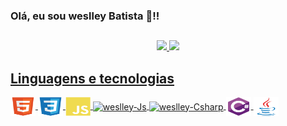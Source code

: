 ### Olá, eu sou weslley Batista 👋!! 
##
<!--stats-->
<div align="center">
  <a href="https://github.com/weslley-batista">
  <img height="180em" src="https://github-readme-stats.vercel.app/api?username=weslley-batista&show_icons=true&theme=dark&include_all_commits=true&count_private=true"/>
  <img height="180em" src="https://github-readme-stats.vercel.app/api/top-langs/?username=weslley-batista&layout=compact&langs_count=7&theme=dark"/>
</div>

 <!--images languages-->
## Linguagens e tecnologias
<div>
    <img align="center" alt="weslley-HTML" height="30" width="40" src="https://raw.githubusercontent.com/devicons/devicon/master/icons/html5/html5-original.svg">
    <img align="center" alt="weslley-CSS" height="30" width="40" src="https://raw.githubusercontent.com/devicons/devicon/master/icons/css3/css3-original.svg">
    <img align="center" alt="weslley-Js" height="30" width="40" src="https://raw.githubusercontent.com/devicons/devicon/master/icons/javascript/javascript-plain.svg">
    <img align="center" alt="weslley-Js" height="30" width="40" src="https://cdn.jsdelivr.net/gh/devicons/devicon/icons/typescript/typescript-original.svg">
    <img align="center" alt="weslley-Csharp" height="30" width="40" src="https://cdn.jsdelivr.net/gh/devicons/devicon/icons/angularjs/angularjs-original.svg">
    <img align="center" alt="weslley-Csharp" height="30" width="40" src="https://raw.githubusercontent.com/devicons/devicon/master/icons/csharp/csharp-original.svg">
    <img align="center" alt="weslley-CSS" height="30" width="40" src="https://raw.githubusercontent.com/devicons/devicon//master/icons/java/java-original.svg">
</div>
